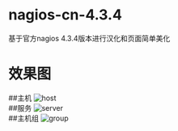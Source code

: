 # nagios-cn-4.3.4
基于官方nagios 4.3.4版本进行汉化和页面简单美化

# 效果图
##主机
![host](http://oz7k2i05w.bkt.clouddn.com/1517322373878.png)
<br>
##服务
![server](http://oz7k2i05w.bkt.clouddn.com/1517322388349.png)
<br>
##主机组
![group](http://oz7k2i05w.bkt.clouddn.com/1517322474882.png)
